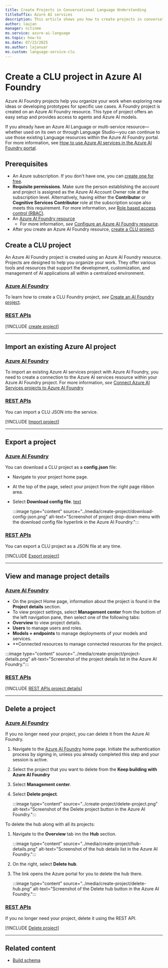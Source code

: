 ```yaml
---
title: Create Projects in Conversational Language Understanding
titleSuffix: Azure AI services
description: This article shows you how to create projects in conversational language understanding (CLU).
author: laujan
manager: nitinme
ms.service: azure-ai-language
ms.topic: how-to
ms.date: 07/23/2025
ms.author: lajanuar
ms.custom: language-service-clu
---
```


# Create a CLU project in Azure AI Foundry

Azure AI Foundry projects help you organize your work when exploring new ideas or developing prototypes for specific use cases. A Foundry project is created on an Azure AI Foundry resource. This type of project offers an easy setup and provides access to agents and Azure AI models.

If you already have an Azure AI Language or multi-service resource—whether used on its own or through Language Studio—you can continue to use those existing Language resources within the Azure AI Foundry portal. For more information, see [How to use Azure AI services in the Azure AI Foundry portal](../../../../ai-services/connect-services-ai-foundry-portal.md).

## Prerequisites

* An Azure subscription. If you don't have one, you can [create one for free](https://azure.microsoft.com/free/cognitive-services).
* **Requisite permissions**. Make sure the person establishing the account and project is assigned as the Azure AI Account Owner role at the subscription level. Alternatively, having either the **Contributor** or **Cognitive Services Contributor** role at the subscription scope also meets this requirement. For more information, *see* [Role based access control (RBAC)](../../../openai/how-to/role-based-access-control.md#cognitive-services-contributor).
* An [Azure AI Foundry resource](../../../multi-service-resource.md)
  * For more information, *see* [Configure an Azure AI Foundry resource](configure-azure-resources.md#option-1-configure-an-azure-ai-foundry-resource).
* After you create an Azure AI Foundry resource, [create a CLU project](#create-a-clu-project).

## Create a CLU project

 An Azure AI Foundry project is created using an Azure AI Foundry resource. Projects are designed to help you organize your work. They offer various tools and resources that support the development, customization, and management of AI applications all within a centralized environment.

### [Azure AI Foundry](#tab/azure-ai-foundry)

 To learn how to create a CLU Foundry project, *see* [Create an AI Foundry project](../../../../ai-foundry/how-to/create-projects.md).


### [REST APIs](#tab/rest-api)

[!INCLUDE [create project](../includes/rest-api/create-project.md)]

---

## Import an existing Azure AI project

### [Azure AI Foundry](#tab/azure-ai-foundry)

To import an existing Azure AI services project with Azure AI Foundry, you need to create a connection to the Azure AI services resource within your Azure AI Foundry project. For more information, *see* [Connect Azure AI Services projects to Azure AI Foundry](../../../../ai-services/connect-services-ai-foundry-portal.md)

### [REST APIs](#tab/rest-api)

You can import a CLU JSON into the service.

[!INCLUDE [Import project](../includes/rest-api/import-project.md)]

---

## Export a project

### [Azure AI Foundry](#tab/azure-ai-foundry)

You can download a CLU project as a **config.json** file:

* Navigate to your project home page.
* At the top of the page, select your project from the right page ribbon area.
* Select **Download config file**.
[text](../media/create-project/download-config-json.png)

  :::image type="content" source="../media/create-project/download-config-json.png" alt-text="Screenshot of project drop-down menu with the download config file hyperlink in the Azure AI Foundry.":::

### [REST APIs](#tab/rest-api)

You can export a CLU project as a JSON file at any time.

[!INCLUDE [Export project](../includes/rest-api/export-project.md)]

---

## View and manage project details

### [Azure AI Foundry](#tab/azure-ai-foundry)

* On the project Home page, information about the project is found in the **Project details** section.
* To view project settings, select **Management center** from the bottom of the left navigation pane, then select one of the following tabs:
 *  **Overview** to view project details.
 *  **Users** to manage users and roles.
 *  **Models + endpoints** to manage deployments of your models and services.
 *  **Connected resources to manage connected resources for the project.

  :::image type="content" source="../media/create-project/project-details.png" alt-text="Screenshot of the project details list in the Azure AI Foundry.":::

### [REST APIs](#tab/rest-api)

[!INCLUDE [REST APIs project details](../includes/rest-api/project-details.md)]

---

## Delete a project

### [Azure AI Foundry](#tab/azure-ai-foundry)


If you no longer need your project, you can delete it from the Azure AI Foundry.

1. Navigate to the [Azure AI Foundry](https://ai.azure.com/) home page. Initiate the authentication process by signing in, unless you already completed this step and your session is active.
1. Select the project that you want to delete from the **Keep building with Azure AI Foundry**
1. Select **Management center**.
1. Select **Delete project**.

   :::image type="content" source="../create-project/delete-project.png" alt-text="Screenshot of the Delete project button in the Azure AI Foundry.":::

To delete the hub along with all its projects:

1. Navigate to the **Overview** tab inn the **Hub** section.

   :::image type="content" source="../media/create-project/hub-details.png" alt-text="Screenshot of the hub details list in the Azure AI Foundry.":::

1. On the right, select **Delete hub**. 
1. The link opens the Azure portal for you to delete the hub there.

   :::image type="content" source="../media/create-project/delete-hub.png" alt-text="Screenshot of the Delete hub button in the Azure AI Foundry.":::

### [REST APIs](#tab/rest-api)

If you no longer need your project, delete it using the REST API.

[!INCLUDE [Delete project](../includes/rest-api/delete-project.md)]

---

## Related content

- [Build schema](./build-schema.md)

